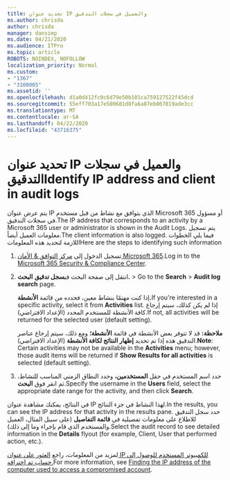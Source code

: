```yaml
---
title: تحديد عنوان IP والعميل في سجلات التدقيق
ms.author: chrisda
author: chrisda
manager: dansimp
ms.date: 04/21/2020
ms.audience: ITPro
ms.topic: article
ROBOTS: NOINDEX, NOFOLLOW
localization_priority: Normal
ms.custom:
- "1367"
- "3100005"
ms.assetid: ''
ms.openlocfilehash: d1a0d412fc0c6d79e50b101ca759127522f45dcd
ms.sourcegitcommit: 55eff703a17e500681d8fa6a87eb067019ade3cc
ms.translationtype: MT
ms.contentlocale: ar-SA
ms.lasthandoff: 04/22/2020
ms.locfileid: "43716375"
---
```

# <a name="identify-ip-address-and-client-in-audit-logs"></a><span data-ttu-id="40de7-102">تحديد عنوان IP والعميل في سجلات التدقيق</span><span class="sxs-lookup"><span data-stu-id="40de7-102">Identify IP address and client in audit logs</span></span>

<span data-ttu-id="40de7-103">يتم عرض عنوان IP الذي يتوافق مع نشاط من قبل مستخدم Microsoft 365 أو مسؤول في سجلات التدقيق.</span><span class="sxs-lookup"><span data-stu-id="40de7-103">The IP address that corresponds to an activity by a Microsoft 365 user or administrator is shown in the Audit Logs.</span></span> <span data-ttu-id="40de7-104">يتم تسجيل معلومات العميل أيضاً.</span><span class="sxs-lookup"><span data-stu-id="40de7-104">The client information is also logged.</span></span> <span data-ttu-id="40de7-105">فيما يلي الخطوات اللازمة لتحديد هذه المعلومات</span><span class="sxs-lookup"><span data-stu-id="40de7-105">Here are the steps to identifying such information</span></span>

1. <span data-ttu-id="40de7-106">تسجيل الدخول إلى [مركز التوافق & الأمان Microsoft 365](https://protection.office.com/).</span><span class="sxs-lookup"><span data-stu-id="40de7-106">Log in to the [Microsoft 365 Security & Compliance Center](https://protection.office.com/).</span></span>

2. <span data-ttu-id="40de7-107">انتقل إلى صفحة البحث في**سجل تدقيق** **البحث.** > </span><span class="sxs-lookup"><span data-stu-id="40de7-107">Go to the **Search** > **Audit log search** page.</span></span>

   <span data-ttu-id="40de7-108">إذا كنت مهتمًا بنشاط معين، فحدده من قائمة **الأنشطة.**</span><span class="sxs-lookup"><span data-stu-id="40de7-108">If you're interested in a specific activity, select it from **Activities** list.</span></span> <span data-ttu-id="40de7-109">إذا لم يكن كذلك، سيتم إرجاع كافة الأنشطة للمستخدم المحدد (الإعداد الافتراضي).</span><span class="sxs-lookup"><span data-stu-id="40de7-109">If not, all activities will be returned for the selected user (default setting).</span></span>

   <span data-ttu-id="40de7-110">**ملاحظة:** قد لا تتوفر بعض الأنشطة في قائمة **الأنشطة؛** ومع ذلك، سيتم إرجاع عناصر التدقيق هذه إذا تم تحديد **إظهار النتائج لكافة الأنشطة** (الإعداد الافتراضي).</span><span class="sxs-lookup"><span data-stu-id="40de7-110">**Note**: Certain activities may not be available in the **Activities** menu; however, those audit items will be returned if **Show Results for all activities** is selected (default setting).</span></span>

3. <span data-ttu-id="40de7-111">حدد اسم المستخدم في حقل **المستخدمين،** وحدد النطاق الزمني المناسب للنشاط، ثم انقر فوق **البحث**.</span><span class="sxs-lookup"><span data-stu-id="40de7-111">Specify the username in the **Users** field, select the appropriate date range for the activity, and then click **Search**.</span></span>

<span data-ttu-id="40de7-112">في النتائج، يمكنك مشاهدة عنوان IP لهذا النشاط في جزء النتائج.</span><span class="sxs-lookup"><span data-stu-id="40de7-112">In the results, you can see the IP address for that activity in the results pane.</span></span> <span data-ttu-id="40de7-113">حدد سجل التدقيق للاطلاع على معلومات تفصيلية في **قائمة التفاصيل** (على سبيل المثال، العميل والمستخدم الذي قام بإجراء وما إلى ذلك).</span><span class="sxs-lookup"><span data-stu-id="40de7-113">Select the audit record to see detailed information in the **Details** flyout (for example, Client, User that performed action, etc.).</span></span>

<span data-ttu-id="40de7-114">لمزيد من المعلومات، راجع [العثور على عنوان IP للكمبيوتر المستخدم للوصول إلى حساب تم اختراقه.](https://docs.microsoft.com/office365/securitycompliance/auditing-troubleshooting-scenarios#finding-the-ip-address-of-the-computer-used-to-access-a-compromised-account)</span><span class="sxs-lookup"><span data-stu-id="40de7-114">For more information, see [Finding the IP address of the computer used to access a compromised account](https://docs.microsoft.com/office365/securitycompliance/auditing-troubleshooting-scenarios#finding-the-ip-address-of-the-computer-used-to-access-a-compromised-account).</span></span>
